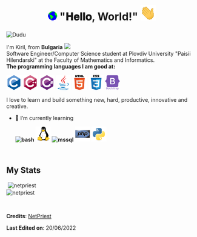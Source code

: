 <h1 align="center">
  <img src="GIF/Earth.gif" width="24px">
  "𝐇𝐞𝐥𝐥𝐨, World!"
  <img src="GIF/Hi.gif" width="40px" />
</h1>

<img align="center" width=100px alt="Dudu" src="https://c.tenor.com/GN73MKBawZYAAAAi/busy-cute.gif" />
<br>

I'm Kiril, from <b>Bulgaria</b> <img src="https://cdn-icons-png.flaticon.com/512/197/197502.png" width="12"/>
<br>
Software Engineer/Computer Science student at Plovdiv University "Paisii Hilendarski" at the Faculty of Mathematics and Informatics.
<br>
<b>The programming languages I am good at: <p align="left"> <img src="https://raw.githubusercontent.com/devicons/devicon/master/icons/c/c-original.svg" alt="c" width="40" height="40"/> <img src="https://raw.githubusercontent.com/devicons/devicon/master/icons/cplusplus/cplusplus-original.svg" alt="cplusplus" width="40" height="40"/> <img src="https://raw.githubusercontent.com/devicons/devicon/master/icons/csharp/csharp-original.svg" alt="csharp" width="40" height="40"/> <img src="https://raw.githubusercontent.com/devicons/devicon/master/icons/java/java-original.svg" alt="java" width="40" height="40"/> <img src="https://raw.githubusercontent.com/devicons/devicon/master/icons/html5/html5-original-wordmark.svg" alt="html5" width="40" height="40"/> <img src="https://raw.githubusercontent.com/devicons/devicon/master/icons/css3/css3-original-wordmark.svg" alt="css3" width="40" height="40"/>
  <img src="https://raw.githubusercontent.com/devicons/devicon/master/icons/bootstrap/bootstrap-plain-wordmark.svg" alt="bootstrap" width="40" height="40"/></p></b>
I love to learn and build something new, hard, productive, innovative and creative.
<br>
- 🌱 I’m currently learning <b><p align="left"><img src="https://www.vectorlogo.zone/logos/gnu_bash/gnu_bash-icon.svg" alt="bash" width="40" height="40"/>  <img src="https://raw.githubusercontent.com/devicons/devicon/master/icons/linux/linux-original.svg" alt="linux" width="40" height="40"/> <img src="https://www.svgrepo.com/show/303229/microsoft-sql-server-logo.svg" alt="mssql" width="40" height="40"/> <img src="https://raw.githubusercontent.com/devicons/devicon/master/icons/php/php-original.svg" alt="php" width="40" height="40"/> <img src="https://raw.githubusercontent.com/devicons/devicon/master/icons/python/python-original.svg" alt="python" width="40" height="40"/> </a> </p></b>
<br>
<h2 align="left">My Stats</h2>
<p>&nbsp;<img align="center" src="https://github-readme-stats.vercel.app/api?username=netpriest&show_icons=true&locale=en" alt="netpriest" />
  <br>
<img align="center" src="https://github-readme-stats.vercel.app/api/top-langs?username=netpriest&show_icons=true&locale=en&layout=compact" alt="netpriest" /></p>

<br/>

**Credits**: [NetPriest](https://github.com/NetPriest)

**Last Edited on**: 20/06/2022
 
